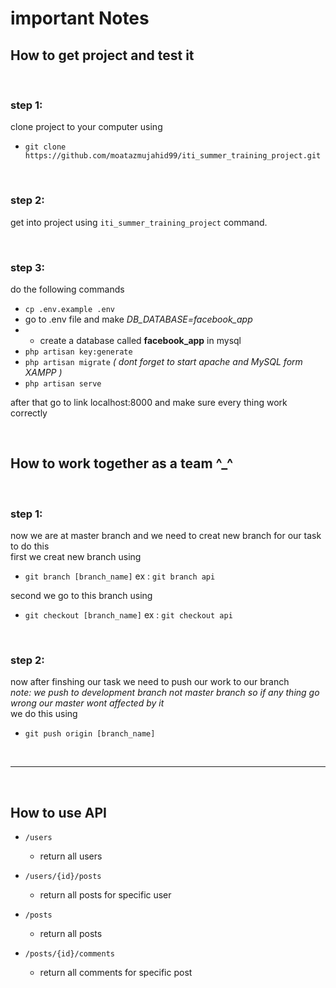 # important Notes

## How to get project and test it

<br> 

### step 1:
clone project to your computer using

- `git clone https://github.com/moatazmujahid99/iti_summer_training_project.git`

<br>

### step 2:
get into project using  `iti_summer_training_project` command.

<br>

### step 3:
do the following commands <br>
- `cp .env.example .env` <br>
- go to .env file and make *DB_DATABASE=facebook_app* <br>
- - create a database called **facebook_app** in mysql
- `php artisan key:generate` <br>
- `php artisan migrate` *( dont forget to start apache and MySQL form XAMPP )* <br>
- `php artisan serve` <br>

after that go to link localhost:8000 and make sure every thing work correctly

<br>

## How to work together as a team ^_^

<br>

### step 1:
now we are at master branch and we need to creat new branch for our task to do this <br> 
first we creat new branch using <br>
- `git branch [branch_name]` ex : `git branch api` <br>
  
second we go to this branch using <br>
- `git checkout [branch_name]` ex : `git checkout api`

<br>

### step 2:
now after finshing our task we need to push our work to our branch <br>
*note: we push to development branch not master branch so if any thing go wrong our master wont affected by it* <br>
we do this using
- `git push origin [branch_name]`

<br>

---

<br>

## How to use API

- `/users`
  - return all users

- `/users/{id}/posts`
  - return all posts for specific user
  
- `/posts`
  - return all posts

- `/posts/{id}/comments`
  - return all comments for specific post

